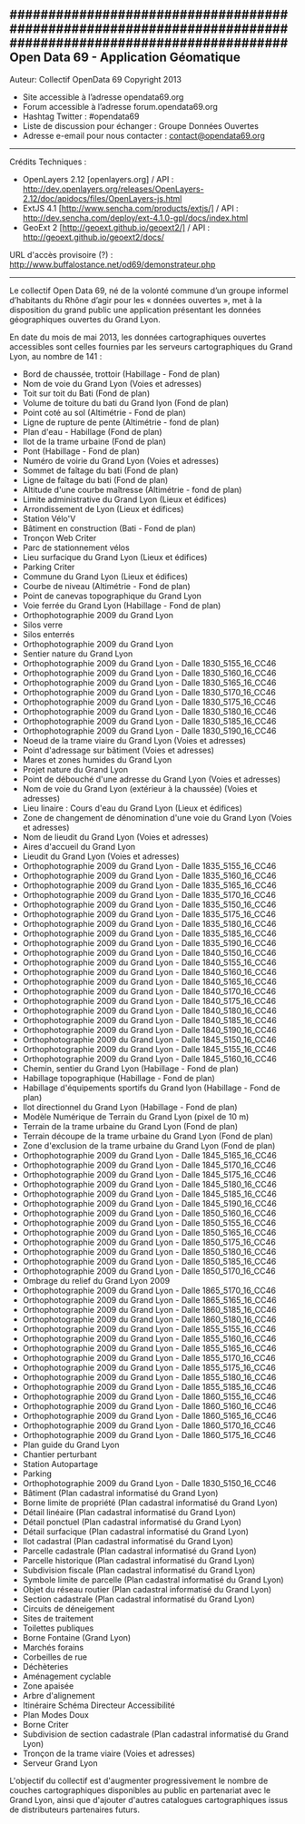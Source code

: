 ############################################################################################################
Open Data 69 - Application Géomatique
-------------------------------------------------------------------------------------
Auteur: Collectif OpenData 69 Copyright 2013
* Site accessible à l’adresse opendata69.org
* Forum accessible à l’adresse forum.opendata69.org
* Hashtag Twitter : #opendata69
* Liste de discussion pour échanger : Groupe Données Ouvertes
* Adresse e-email pour nous contacter : contact@opendata69.org

-------------------------------------------------------------------------------------
Crédits Techniques : 
* OpenLayers 2.12 [openlayers.org] / API : http://dev.openlayers.org/releases/OpenLayers-2.12/doc/apidocs/files/OpenLayers-js.html
* ExtJS 4.1 [http://www.sencha.com/products/extjs/] / API : http://dev.sencha.com/deploy/ext-4.1.0-gpl/docs/index.html
* GeoExt 2 [http://geoext.github.io/geoext2/] / API : http://geoext.github.io/geoext2/docs/

URL d'accès provisoire (?) : http://www.buffalostance.net/od69/demonstrateur.php

-------------------------------------------------------------------------------------

Le collectif Open Data 69, né de la volonté commune d’un groupe informel d’habitants du Rhône d’agir pour les 
« données ouvertes », met à la disposition du grand public une application présentant les données géographiques ouvertes du 
Grand Lyon.

En date du mois de mai 2013, les données cartographiques ouvertes accessibles sont celles fournies par les serveurs cartographiques 
du Grand Lyon, au nombre de 141 :
* Bord de chaussée, trottoir (Habillage - Fond de plan)
* Nom de voie du Grand Lyon (Voies et adresses)
* Toit sur toit du Bati (Fond de plan)
* Volume de toiture du bati du Grand lyon (Fond de plan)
* Point coté au sol (Altimétrie - Fond de plan)
* Ligne de rupture de pente (Altimétrie - fond de plan)
* Plan d'eau - Habillage (Fond de plan)
* Ilot de la trame urbaine (Fond de plan)
* Pont (Habillage - Fond de plan)
* Numéro de voirie du Grand Lyon (Voies et adresses)
* Sommet de faîtage du bati (Fond de plan)
* Ligne de faîtage du bati (Fond de plan)
* Altitude d'une courbe maîtresse (Altimétrie - fond de plan)
* Limite administrative du Grand Lyon (Lieux et édifices)
* Arrondissement de Lyon (Lieux et édifices)
* Station Vélo'V
* Bâtiment en construction (Bati - Fond de plan)
* Tronçon Web Criter
* Parc de stationnement vélos
* Lieu surfacique du Grand Lyon (Lieux et édifices)
* Parking Criter
* Commune du Grand Lyon (Lieux et édifices)
* Courbe de niveau (Altimétrie - Fond de plan)
* Point de canevas topographique du Grand Lyon
* Voie ferrée du Grand Lyon (Habillage - Fond de plan)
* Orthophotographie 2009 du Grand Lyon
* Silos verre
* Silos enterrés
* Orthophotographie 2009 du Grand Lyon
* Sentier nature du Grand Lyon
* Orthophotographie 2009 du Grand Lyon - Dalle 1830_5155_16_CC46
* Orthophotographie 2009 du Grand Lyon - Dalle 1830_5160_16_CC46
* Orthophotographie 2009 du Grand Lyon - Dalle 1830_5165_16_CC46
* Orthophotographie 2009 du Grand Lyon - Dalle 1830_5170_16_CC46
* Orthophotographie 2009 du Grand Lyon - Dalle 1830_5175_16_CC46
* Orthophotographie 2009 du Grand Lyon - Dalle 1830_5180_16_CC46
* Orthophotographie 2009 du Grand Lyon - Dalle 1830_5185_16_CC46
* Orthophotographie 2009 du Grand Lyon - Dalle 1830_5190_16_CC46
* Noeud de la trame viaire du Grand Lyon (Voies et adresses)
* Point d'adressage sur bâtiment (Voies et adresses)
* Mares et zones humides du Grand Lyon
* Projet nature du Grand Lyon
* Point de débouché d'une adresse du Grand Lyon (Voies et adresses)
* Nom de voie du Grand Lyon (extérieur à la chaussée) (Voies et adresses)
* Lieu linaire : Cours d'eau du Grand Lyon (Lieux et édifices)
* Zone de changement de dénomination d'une voie du Grand Lyon (Voies et adresses)
* Nom de lieudit du Grand Lyon (Voies et adresses)
* Aires d'accueil du Grand Lyon
* Lieudit du Grand Lyon (Voies et adresses)
* Orthophotographie 2009 du Grand Lyon - Dalle 1835_5155_16_CC46
* Orthophotographie 2009 du Grand Lyon - Dalle 1835_5160_16_CC46
* Orthophotographie 2009 du Grand Lyon - Dalle 1835_5165_16_CC46
* Orthophotographie 2009 du Grand Lyon - Dalle 1835_5170_16_CC46
* Orthophotographie 2009 du Grand Lyon - Dalle 1835_5150_16_CC46
* Orthophotographie 2009 du Grand Lyon - Dalle 1835_5175_16_CC46
* Orthophotographie 2009 du Grand Lyon - Dalle 1835_5180_16_CC46
* Orthophotographie 2009 du Grand Lyon - Dalle 1835_5185_16_CC46
* Orthophotographie 2009 du Grand Lyon - Dalle 1835_5190_16_CC46
* Orthophotographie 2009 du Grand Lyon - Dalle 1840_5150_16_CC46
* Orthophotographie 2009 du Grand Lyon - Dalle 1840_5155_16_CC46
* Orthophotographie 2009 du Grand Lyon - Dalle 1840_5160_16_CC46
* Orthophotographie 2009 du Grand Lyon - Dalle 1840_5165_16_CC46
* Orthophotographie 2009 du Grand Lyon - Dalle 1840_5170_16_CC46
* Orthophotographie 2009 du Grand Lyon - Dalle 1840_5175_16_CC46
* Orthophotographie 2009 du Grand Lyon - Dalle 1840_5180_16_CC46
* Orthophotographie 2009 du Grand Lyon - Dalle 1840_5185_16_CC46
* Orthophotographie 2009 du Grand Lyon - Dalle 1840_5190_16_CC46
* Orthophotographie 2009 du Grand Lyon - Dalle 1845_5150_16_CC46
* Orthophotographie 2009 du Grand Lyon - Dalle 1845_5155_16_CC46
* Orthophotographie 2009 du Grand Lyon - Dalle 1845_5160_16_CC46
* Chemin, sentier du Grand Lyon (Habillage - Fond de plan)
* Habillage topographique (Habillage - Fond de plan)
* Habillage d'équipements sportifs du Grand lyon (Habillage - Fond de plan)
* Ilot directionnel  du Grand Lyon (Habillage - Fond de plan)
* Modèle Numérique de Terrain du Grand Lyon (pixel de 10 m)
* Terrain de la trame urbaine du Grand Lyon (Fond de plan)
* Terrain découpe de la trame urbaine du Grand Lyon (Fond de plan)
* Zone d'exclusion de la trame urbaine du Grand Lyon (Fond de plan)
* Orthophotographie 2009 du Grand Lyon - Dalle 1845_5165_16_CC46
* Orthophotographie 2009 du Grand Lyon - Dalle 1845_5170_16_CC46
* Orthophotographie 2009 du Grand Lyon - Dalle 1845_5175_16_CC46
* Orthophotographie 2009 du Grand Lyon - Dalle 1845_5180_16_CC46
* Orthophotographie 2009 du Grand Lyon - Dalle 1845_5185_16_CC46
* Orthophotographie 2009 du Grand Lyon - Dalle 1845_5190_16_CC46
* Orthophotographie 2009 du Grand Lyon - Dalle 1850_5160_16_CC46
* Orthophotographie 2009 du Grand Lyon - Dalle 1850_5155_16_CC46
* Orthophotographie 2009 du Grand Lyon - Dalle 1850_5165_16_CC46
* Orthophotographie 2009 du Grand Lyon - Dalle 1850_5175_16_CC46
* Orthophotographie 2009 du Grand Lyon - Dalle 1850_5180_16_CC46
* Orthophotographie 2009 du Grand Lyon - Dalle 1850_5185_16_CC46
* Orthophotographie 2009 du Grand Lyon - Dalle 1850_5170_16_CC46
* Ombrage du relief du Grand Lyon 2009
* Orthophotographie 2009 du Grand Lyon - Dalle 1865_5170_16_CC46
* Orthophotographie 2009 du Grand Lyon - Dalle 1865_5165_16_CC46
* Orthophotographie 2009 du Grand Lyon - Dalle 1860_5185_16_CC46
* Orthophotographie 2009 du Grand Lyon - Dalle 1860_5180_16_CC46
* Orthophotographie 2009 du Grand Lyon - Dalle 1855_5155_16_CC46
* Orthophotographie 2009 du Grand Lyon - Dalle 1855_5160_16_CC46
* Orthophotographie 2009 du Grand Lyon - Dalle 1855_5165_16_CC46
* Orthophotographie 2009 du Grand Lyon - Dalle 1855_5170_16_CC46
* Orthophotographie 2009 du Grand Lyon - Dalle 1855_5175_16_CC46
* Orthophotographie 2009 du Grand Lyon - Dalle 1855_5180_16_CC46
* Orthophotographie 2009 du Grand Lyon - Dalle 1855_5185_16_CC46
* Orthophotographie 2009 du Grand Lyon - Dalle 1860_5155_16_CC46
* Orthophotographie 2009 du Grand Lyon - Dalle 1860_5160_16_CC46
* Orthophotographie 2009 du Grand Lyon - Dalle 1860_5165_16_CC46
* Orthophotographie 2009 du Grand Lyon - Dalle 1860_5170_16_CC46
* Orthophotographie 2009 du Grand Lyon - Dalle 1860_5175_16_CC46
* Plan guide du Grand Lyon
* Chantier perturbant
* Station Autopartage
* Parking
* Orthophotographie 2009 du Grand Lyon - Dalle 1830_5150_16_CC46
* Bâtiment (Plan cadastral informatisé du Grand Lyon)
* Borne limite de propriété (Plan cadastral informatisé du Grand Lyon)
* Détail linéaire (Plan cadastral informatisé du Grand Lyon)
* Détail ponctuel (Plan cadastral informatisé du Grand Lyon)
* Détail surfacique (Plan cadastral informatisé du Grand Lyon)
* Ilot cadastral (Plan cadastral informatisé du Grand Lyon)
* Parcelle cadastrale (Plan cadastral informatisé du Grand Lyon)
* Parcelle historique (Plan cadastral informatisé du Grand Lyon)
* Subdivision fiscale (Plan cadastral informatisé du Grand Lyon)
* Symbole limite de parcelle (Plan cadastral informatisé du Grand Lyon)
* Objet du réseau routier (Plan cadastral informatisé du Grand Lyon)
* Section cadastrale (Plan cadastral informatisé du Grand Lyon)
* Circuits de déneigement
* Sites de traitement
* Toilettes publiques
* Borne Fontaine (Grand Lyon)
* Marchés forains
* Corbeilles de rue
* Déchèteries
* Aménagement cyclable
* Zone apaisée
* Arbre d'alignement
* Itinéraire Schéma Directeur Accessibilité
* Plan Modes Doux
* Borne Criter
* Subdivision de section cadastrale (Plan cadastral informatisé du Grand Lyon)
* Tronçon de la trame viaire (Voies et adresses)
* Serveur Grand Lyon

L'objectif du collectif est d'augmenter progressivement le nombre de couches cartographiques disponibles au public en partenariat avec le Grand Lyon, ainsi que d'ajouter d'autres catalogues cartographiques issus de distributeurs partenaires futurs.
